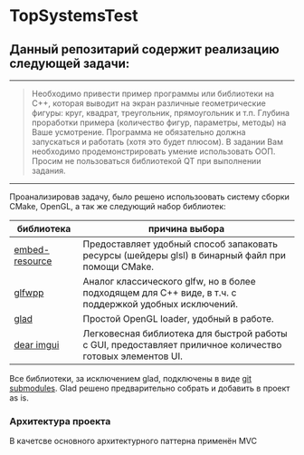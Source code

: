 ﻿# TopSystemsTest

## Данный репозитарий содержит реализацию следующей задачи:

---

> Необходимо привести пример программы или библиотеки на C++, которая выводит на экран различные геометрические фигуры: круг, квадрат, треугольник, прямоугольник и т.п. Глубина проработки примера (количество фигур, параметры, методы) на Ваше усмотрение. Программа не обязательно должна запускаться и работать (хотя это будет плюсом).
> В задании Вам необходимо продемонстрировать умение использовать ООП. Просим не пользоваться библиотекой QT при выполнении задания.

---

Проанализировав задачу, было решено использоовать систему сборки CMake, OpenGL, а так же следующий набор библиотек:

| библиотека                                                    | причина выбора |
| ---                                                           | --- |
| [embed-resource](https://github.com/cyrilcode/embed-resource) | Предоставляет удобный способ запаковать ресурсы (шейдеры glsl) в бинарный файл при помощи CMake. |
| [glfwpp](https://github.com/janekb04/glfwpp)                  | Аналог классического glfw, но в более подходящем для C++ виде, в т.ч. с поддержкой удобных исключений. |
| [glad](https://github.com/Dav1dde/glad)                       | Простой OpenGL loader, удобный в работе. |
| [dear imgui](https://github.com/ocornut/imgui)                | Легковесная библиотека для быстрой работы с GUI, предоставляет приличное количество готовых элементов UI. |

Все библиотеки, за исключением glad, подключены в виде [git submodules](https://git-scm.com/book/en/v2/Git-Tools-Submodules). Glad решено предварительно собрать и добавить в проект as is.

### Архитектура проекта

В качетсве основного архитектурного паттерна применён MVC